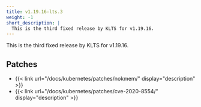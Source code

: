 ```yaml
---
title: v1.19.16-lts.3
weight: -1
short_description: |
  This is the third fixed release by KLTS for v1.19.16.
---
```


This is the third fixed release by KLTS for v1.19.16.

## Patches

- {{< link url="/docs/kubernetes/patches/nokmem/" display="description" >}}
- {{< link url="/docs/kubernetes/patches/cve-2020-8554/" display="description" >}}
